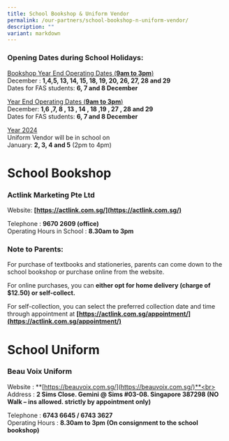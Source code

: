 ```yaml
---
title: School Bookshop & Uniform Vendor
permalink: /our-partners/school-bookshop-n-uniform-vendor/
description: ""
variant: markdown
---
```

### Opening Dates during School Holidays:

<u>Bookshop Year End Operating Dates (**9am to 3pm**)</u><br>
December : **1,4,5, 13, 14, 15, 18, 19, 20, 26, 27, 28 and 29**<br>
Dates for FAS students: **6, 7 and 8 December**

<u> Year End Operating Dates (**9am to 3pm**)</u><br>
December:  **1,6 ,7, 8 , 13 , 14 , 18 ,19 , 27 , 28 and 29**<br>
Dates for FAS students: **6, 7 and 8 December**

<u>Year 2024</u><br>
Uniform Vendor will be in school on <br>
January: **2, 3,  4 and  5** (2pm to 4pm)


# School Bookshop
### Actlink Marketing Pte Ltd  

Website: **[https://actlink.com.sg/](https://actlink.com.sg/)**

Telephone : **9670 2609 (office)**<br>
Operating Hours in School : **8.30am to 3pm**

### Note to Parents:

For purchase of textbooks and stationeries, parents can come down to the school bookshop or purchase online from the website.

For online purchases, you can **either opt for home delivery (charge of $12.50) or self-collect.**

For self-collection, you can select the preferred collection date and time through appointment at **[https://actlink.com.sg/appointment/](https://actlink.com.sg/appointment/)**  


# School Uniform

### Beau Voix Uniform  

Website : **[https://beauvoix.com.sg/](https://beauvoix.com.sg/)**<br>
Address : **2 Sims Close. Gemini @ Sims #03-08. Singapore 387298 (NO Walk – ins allowed. strictly by appointment only)**

Telephone : **6743 6645 / 6743 3627**<br>
Operating Hours : **8.30am to 3pm (On consignment to the school bookshop)**